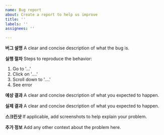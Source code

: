 ```yaml
---
name: Bug report
about: Create a report to help us improve
title: ''
labels: ''
assignees: ''

---
```


**버그 설명**
A clear and concise description of what the bug is.

**실행 절차**
Steps to reproduce the behavior:
1. Go to '...'
2. Click on '....'
3. Scroll down to '....'
4. See error

**예상 결과**
A clear and concise description of what you expected to happen.

**실제 결과**
A clear and concise description of what you expected to happen.

**스크린샷**
If applicable, add screenshots to help explain your problem.

**추가 정보**
Add any other context about the problem here.
